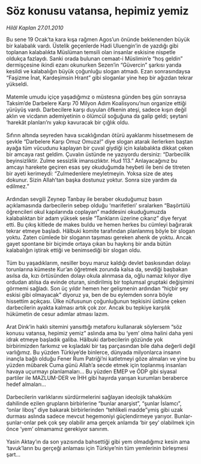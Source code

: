 # Söz konusu vatansa, hepimiz yemiz

*Hilâl Kaplan 27.01.2010*

<div class="taraf_structure_2col_1zq">
<div class="margen_n">



 <p>Bu sene 19 Ocak’ta kara kışa rağmen Agos’un önünde beklenenden büyük bir kalabalık vardı. Üstelik geçenlerde Hadi Uluengin’in de yazdığı gibi toplanan kalabalıkta Müslüman temsili olan insanlar eskisine nispetle oldukça fazlaydı. Sanki orada bulunan cemaat-i Müslimin’e “hoş geldin” dermişçesine ikindi ezanı okunurken Sezen’in “Güvercin” şarkısı yarıda kesildi ve kalabalığın büyük çoğunluğu slogan atmadı. Ezan sonrasındaysa “Faşizme İnat, Kardeşimsin Hrant” gibi sloganlar yine hep bir ağızdan tekrar yükseldi. <br/><br/>Matemle umudu içiçe yaşadığımız o müstesna günden beş gün sonraysa Taksim’de Darbelere Karşı 70 Milyon Adım Koalisyonu’nun organize ettiği yürüyüş vardı. Darbecilere karşı duyulan öfkenin ateşi, sadece kışın değil aklın ve vicdanın ademiyetinin o ölümcül soğuğuna da galip geldi; şeytani ‘harekât planları’nı yakıp kavuracak bir çığlık oldu. <br/><br/>Sıfırın altında seyreden hava sıcaklığından ötürü ayaklarımı hissetmesem de şevkle “Darbelere Karşı Omuz Omuza!” diye slogan atarak ilerlerken baştan ayağa tüm vücudunu kaplayan bir çuval giydiği için kalabalıkta dikkat çeken bir amcaya rast geldim. Çuvalın üstünde ne yazıyordu dersiniz: “Darbecilik beyinsizliktir. Zulme sessizlik imansızlıktır. Hud 113.” Anlayacağınız bu amcayı harekete geçiren esas şey okuduğumda heybeti ile beni de titreten bir ayeti kerimeydi: “Zulmedenlere meyletmeyin. Yoksa size de ateş dokunur. Sizin Allah’tan başka dostunuz yoktur. Sonra size yardım da edilmez.” <br/><br/>Ardından sevgili Zeynep Tanbay ile beraber okuduğumuz basın açıklamasında darbecilerin sebep olduğu ‘marifetleri’ sıralarken “Başörtülü öğrencileri okul kapılarında coplayan” maddesini okuduğumuzda kalabalıktan bir adam yüksek sesle “Tankların üzerine çıkarız” diye feryat etti. Bu çıkış kitlede de makes buldu ve hemen herkes bu cümleyi bağırarak tekrar etmeye başladı. Hâlbuki komite tarafından planlanmış böyle bir slogan yoktu. Zaten cümlede bir sloganın taşıması gereken ahenk de yoktu. Ancak gayet spontane bir biçimde ortaya çıkan bu haykırış bir anda bütün kalabalığın iştirak ettiği ve benimsediği bir slogan oldu. <br/><br/>Tüm bu yaşadıklarım, nesiller boyu maruz kaldığı devlet baskısından dolayı torunlarına kümeste Kur’an öğretmek zorunda kalsa da, sevdiği başbakan asılsa da, kızı örtüsünden dolayı okula alınmasa da, oğlu namaz kılıyor diye ordudan atılsa da evinde oturan, sindirilmiş bir toplumsal gruptaki değişimini görmemi sağladı. Son üç yıldır hemen her gelişmenin ardından “hiçbir şey eskisi gibi olmayacak” diyoruz ya, ben de bu eylemden sonra böyle hissettim açıkçası. Ülke nüfusunun çoğunluğunun tepkisini üstüne çeken darbecilerin ayakta kalması artık çok zor. Ancak bu tepkiye karşılık hükümetin de cesur adımlar atması lazım. <br/><br/>Arat Dink’in haklı sitemini yansıttığı metaforu kullanarak söylersem “söz konusu vatansa, hepimiz yemiz” aslında ama bu ‘yem’ olma halini daha yeni idrak etmeye başladık galiba. Hâlbuki darbecilerin gözünde yok birbirimizden farkımız ve kışladaki bir taş parçasından bile daha değerli değil varlığımız. Bu yüzden Türkiye’de binlerce, dünyada milyonlarca insanın inançla bağlı olduğu Fener Rum Patriği’ni katletmeyi göze almaları ve yine bu yüzden mübarek Cuma günü Allah’a secde etmek için toplanmış insanları havaya uçurmayı planlamaları... Bu yüzden EMEP ve ÖDP gibi siyasal partiler ile MAZLUM-DER ve İHH gibi hayırda yarışan kurumları beraberce hedef almaları... <br/><br/>Darbecilerin varlıklarını sürdürmelerini sağlayan ideolojik tahakküm dahilinde ezilen grupların birbirlerine “bunlar anarşist”, “şunlar İslamcı”, “onlar liboş” diye bakarak birbirlerinden “tehlikeli madde”ymiş gibi uzak durması aslında sadece mevcut hegemoniyi güçlendirmeye yarıyor. Bunlar-şunlar-onlar pek çok şey olabilir ama gerçek anlamda ‘bir şey’ olabilmek için önce ‘yem’ olmamamız gerekiyor sanırım. <br/><br/>Yasin Aktay’ın da son yazısında bahsettiği gibi yem olmadığımız kesin ama ‘tavuk’ların bu gerçeği anlaması için Türkiye’nin tüm yemlerinin birleşmesi şart...</p>
<br/>
<br/>
<br/>



<br/>


<div id="taraf_not">
</div>

</div>


</div>
